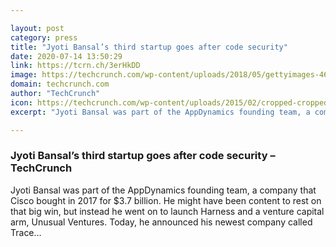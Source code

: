 ```yaml
---

layout: post
category: press
title: "Jyoti Bansal’s third startup goes after code security"
date: 2020-07-14 13:50:29
link: https://tcrn.ch/3erHkDD
image: https://techcrunch.com/wp-content/uploads/2018/05/gettyimages-465410412.jpg?w=599
domain: techcrunch.com
author: "TechCrunch"
icon: https://techcrunch.com/wp-content/uploads/2015/02/cropped-cropped-favicon-gradient.png?w=180
excerpt: "Jyoti Bansal was part of the AppDynamics founding team, a company that Cisco bought in 2017 for $3.7 billion. He might have been content to rest on that big win, but instead he went on to launch Harness and a venture capital arm, Unusual Ventures. Today, he announced his newest company called Trace…"

---
```


### Jyoti Bansal’s third startup goes after code security – TechCrunch

Jyoti Bansal was part of the AppDynamics founding team, a company that Cisco bought in 2017 for $3.7 billion. He might have been content to rest on that big win, but instead he went on to launch Harness and a venture capital arm, Unusual Ventures. Today, he announced his newest company called Trace…